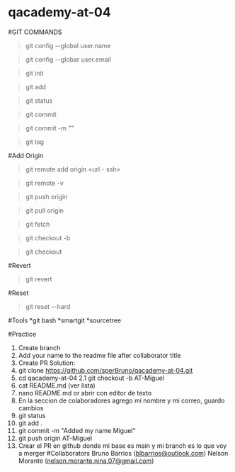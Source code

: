 # qacademy-at-04

#GIT COMMANDS

> git config --global user.name

> git config --globar user.email

> git init

> git add

> git status

> git commit

> git commit -m ""

> git log

#Add Origin

> git remote add origin <url - ssh>

> git remote -v

> git push origin <branch name>

> git pull origin <branch name>

> git fetch

> git checkout -b <branch name>

> git checkout <branch name>

#Revert

> git revert <id of commit>

#Reset

> git reset --hard <id of commit>

#Tools
*git bash
*smartgit
\*sourcetree

#Practice

1. Create branch
2. Add your name to the readme file after collaborator title
3. Create PR
   Solution:
4. git clone https://github.com/sperBruno/qacademy-at-04.git
5. cd qacademy-at-04
   2.1 git checkout -b AT-Miguel
6. cat README.md (ver lista)
7. nano README.md or abrir con editor de texto
8. En la seccion de colaboradores agrego mi nombre y mi correo, guardo cambios
9. git status
10. git add .
11. git commit -m "Added my name Miguel"
12. git push origin AT-Miguel
13. Crear el PR en github donde mi base es main y mi branch es lo que voy a merger
    #Collaborators
    Bruno Barrios (blbarrios@outlook.com)
    Nelson Morante (nelson.morante.nina.07@gmail.com)
